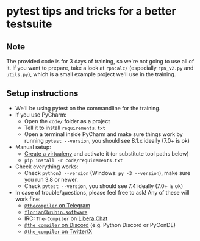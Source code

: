 # pytest tips and tricks for a better testsuite

## Note

The provided code is for 3 days of training, so we're not going to use all of
it. If you want to prepare, take a look at `rpncalc/` (especially `rpn_v2.py`
and `utils.py`), which is a small example project we'll use in the training.

## Setup instructions

- We'll be using pytest on the commandline for the training.
- If you use PyCharm:
    - Open the `code/` folder as a project
    - Tell it to install `requirements.txt`
    - Open a terminal inside PyCharm and make sure things work by running
      `pytest --version`, you should see 8.1.x ideally (7.0+ is ok)
- Manual setup:
    - [Create a virtualenv](https://chriswarrick.com/blog/2018/09/04/python-virtual-environments/) and activate it (or substitute tool paths below)
    - `pip install -r code/requirements.txt`
- Check everything works:
    - Check `python3 --version` (Windows: `py -3 --version`), make sure you run 3.8 or newer.
    - Check `pytest --version`, you should see 7.4 ideally (7.0+ is ok)
- In case of trouble/questions, please feel free to ask! Any of these will work fine:
    - [`@thecompiler` on Telegram](https://telegram.me/thecompiler)
    - [`florian@bruhin.software`](mailto:florian@bruhin.software)
    - IRC: `The-Compiler` on [Libera Chat](https://libera.chat/)
    - [`@the_compiler` on Discord](https://discord.com/users/329364263896481802) (e.g. Python Discord or PyConDE)
    - [`@the_compiler` on Twitter/X](https://twitter.com/the_compiler)
